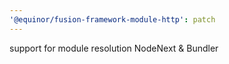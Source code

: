 ```yaml
---
'@equinor/fusion-framework-module-http': patch
---
```


support for module resolution NodeNext & Bundler
